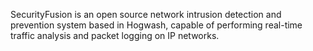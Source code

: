 SecurityFusion is an open source network intrusion detection and prevention system based in Hogwash, capable of performing real-time traffic analysis and packet logging on IP networks.
